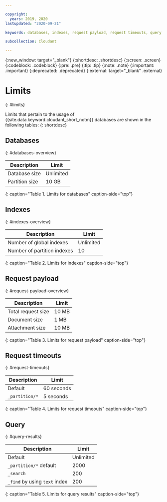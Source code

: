 ```yaml
---

copyright:
  years: 2019, 2020
lastupdated: "2020-09-21"

keywords: databases, indexes, request payload, request timeouts, query

subcollection: Cloudant

---
```


{:new_window: target="_blank"}
{:shortdesc: .shortdesc}
{:screen: .screen}
{:codeblock: .codeblock}
{:pre: .pre}
{:tip: .tip}
{:note: .note}
{:important: .important}
{:deprecated: .deprecated}
{:external: target="_blank" .external}

<!-- Acrolinx: 2019-01-11 -->

# Limits
{: #limits}

Limits that pertain to the usage of {{site.data.keyword.cloudant_short_notm}} databases are shown in the following tables:
{: shortdesc}

## Databases
{: #databases-overview}

|Description|Limit|
|--|--|
|Database size|Unlimited|
|Partition size|10 GB|
{: caption="Table 1. Limits for databases" caption-side="top"}

## Indexes
{: #indexes-overview}

|Description|Limit|
|--|--|
|Number of global indexes|Unlimited|
|Number of partition indexes|10|
{: caption="Table 2. Limits for indexes" caption-side="top"}

## Request payload
{: #request-payload-overview}

|Description|Limit|
|--|--|
|Total request size|10 MB|
|Document size|1 MB|
|Attachment size|10 MB|
{: caption="Table 3. Limits for request payload" caption-side="top"}

## Request timeouts
{: #request-timeouts}

|Description|Limit|
|--|--|
|Default|60 seconds|
|`_partition/*` |5 seconds|
{: caption="Table 4. Limits for request timeouts" caption-side="top"}

## Query
{: #query-results}

|Description|Limit|
|--|--|
|Default|Unlimited|
|`_partition/*` default|2000|
|`_search`|200|
|`_find` by using `text` index|200|
{: caption="Table 5. Limits for query results" caption-side="top"}